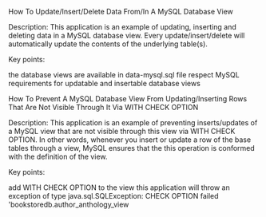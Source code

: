How To Update/Insert/Delete Data From/In A MySQL Database View

Description: This application is an example of updating, inserting and deleting data in a MySQL database view. Every update/insert/delete will automatically update the contents of the underlying table(s).

Key points:

the database views are available in data-mysql.sql file
respect MySQL requirements for updatable and insertable database views

How To Prevent A MySQL Database View From Updating/Inserting Rows That Are Not Visible Through It Via WITH CHECK OPTION

Description: This application is an example of preventing inserts/updates of a MySQL view that are not visible through this view via WITH CHECK OPTION. In other words, whenever you insert or update a row of the base tables through a view, MySQL ensures that the this operation is conformed with the definition of the view.

Key points:

add WITH CHECK OPTION to the view
this application will throw an exception of type java.sql.SQLException: CHECK OPTION failed 'bookstoredb.author_anthology_view